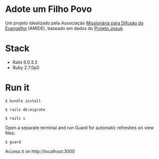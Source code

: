 # Adote um Filho Povo

Um projeto idealizado pela Associação [Missionária para Difusão do Evangelho](https://amide.org.br) (AMIDE), baseado em dados do [Projeto Josué](https://joshuaproject.net).

# Stack
- Rails 6.0.3.2
- Ruby 2.7.0p0

# Run it
```
$ bundle install
```
```
$ rails db:migrate
```
```
$ rails s
```

Open a separate terminal and run Guard for automatic refreshes on view files:
```
$ guard
```

Access it on http://localhost:3000

